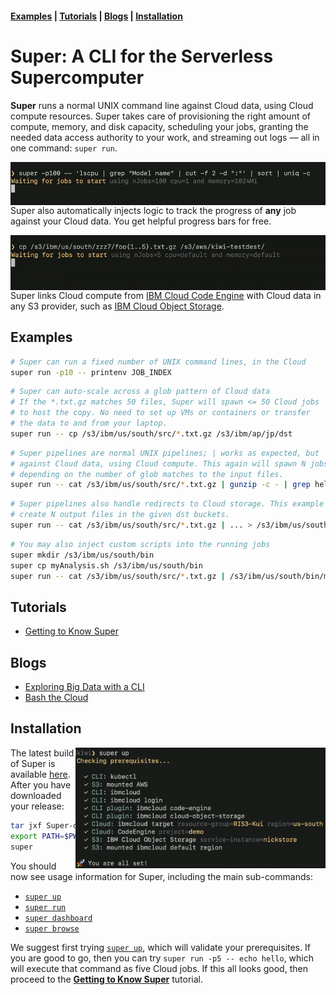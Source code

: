 #### [Examples](#examples)  | [Tutorials](#tutorials) | [Blogs](#blogs) | [Installation](#installation)

# Super: A CLI for the Serverless Supercomputer

**Super** runs a normal UNIX command line against Cloud data, using
Cloud compute resources. Super takes care of provisioning the right
amount of compute, memory, and disk capacity, scheduling your jobs,
granting the needed data access authority to your work, and streaming
out logs &mdash; all in one command: `super run`.

<img title="Super takes a normal UNIX command line, and runs it in parallel, in the Cloud" alt="Super auto-scales normal UNIX command lines" src="docs/blogs/1-Super-Overview/super-lscpu-100-with-progress.gif" align="right" width="550">

Super also automatically injects logic to track the progress of
**any** job against your Cloud data. You get helpful progress bars for
free.

<img title="Super can copy your Cloud data rapidly, across providers or regions within the Cloud" alt="Animated GIF of super copy" src="docs/blogs/1-Super-Overview/super-cp-5-with-progress.gif" align="right" width="550">

Super links Cloud compute from [IBM Cloud Code
Engine](https://www.ibm.com/cloud/code-engine) with Cloud data in any
S3 provider, such as [IBM Cloud Object
Storage](https://www.ibm.com/cloud/object-storage).

## Examples

```sh
# Super can run a fixed number of UNIX command lines, in the Cloud
super run -p10 -- printenv JOB_INDEX
```

```sh
# Super can auto-scale across a glob pattern of Cloud data
# If the *.txt.gz matches 50 files, Super will spawn <= 50 Cloud jobs
# to host the copy. No need to set up VMs or containers or transfer
# the data to and from your laptop.
super run -- cp /s3/ibm/us/south/src/*.txt.gz /s3/ibm/ap/jp/dst
```

```sh
# Super pipelines are normal UNIX pipelines; | works as expected, but
# against Cloud data, using Cloud compute. This again will spawn N jobs
# depending on the number of glob matches to the input files.
super run -- cat /s3/ibm/us/south/src/*.txt.gz | gunzip -c - | grep hello
```

```sh
# Super pipelines also handle redirects to Cloud storage. This example will
# create N output files in the given dst buckets.
super run -- cat /s3/ibm/us/south/src/*.txt.gz | ... > /s3/ibm/us/south/dst
```

```sh
# You may also inject custom scripts into the running jobs
super mkdir /s3/ibm/us/south/bin
super cp myAnalysis.sh /s3/ibm/us/south/bin
super run -- cat /s3/ibm/us/south/src/*.txt.gz | /s3/ibm/us/south/bin/myAnalysis.sh > /s3/ibm/us/south/dst
```

## Tutorials

- [Getting to Know Super](docs/tutorial/basics/#readme)

## Blogs

- [Exploring Big Data with a CLI](https://medium.com/the-graphical-terminal/exploring-big-data-with-a-cli-59af31d38756)
- [Bash the Cloud](docs/blogs/1-Super-Overview/README.md#readme)

## Installation

<img title="The super up command helps you with prerequisites" alt="The super up command helps you with prerequisites" src="docs/tutorial/basics/super-up.png" align="right" width="400">

The latest build of Super is available
[here](https://github.com/IBM/super/releases). After you have downloaded
your release:

```sh
tar jxf Super-darwin-x64.tar.bz2
export PATH=$PWD/Super-darwin-x64/Super.app/Contents/Resources:$PATH
super
```

You should now see usage information for Super, including the main
sub-commands:
- [`super up`](docs/commands/super-up.md)
- [`super run`](docs/commands/super-run.md)
- [`super dashboard`](docs/tutorial/basics/super-dashboard.md)
- [`super browse`](docs/tutorial/basics/super-browse.md)

We suggest first trying [`super up`](docs/commands/super-up.md), which
will validate your prerequisites. If you are good to go, then you can
try `super run -p5 -- echo hello`, which will execute that command as
five Cloud jobs. If this all looks good, then proceed to the
[**Getting to Know Super**](docs/tutorial/basics#readme) tutorial.
